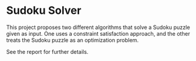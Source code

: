 # Sudoku Solver

This project proposes two different algorithms that solve a Sudoku puzzle given
as input. One uses a constraint satisfaction approach, and the other treats
the Sudoku puzzle as an optimization problem.

See the report for further details.
